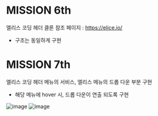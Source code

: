 # MISSION 6th
엘리스 코딩 헤더 클론
참조 페이지 : https://elice.io/

- 구조는 동일하게 구현

# MISSION 7th
엘리스 코딩 헤더 메뉴의 서비스, 엘리스 메뉴의 드롭 다운 부분 구현

- 해당 메뉴에 hover 시, 드롭 다운이 연출 되도록 구현


![image](https://user-images.githubusercontent.com/78632299/177682220-19fa2528-c78b-443e-9134-6a9f82ebcbdf.png)
![image](https://user-images.githubusercontent.com/78632299/177682329-1d63f357-2e32-40d9-9c9a-dfb85f427e28.png)
